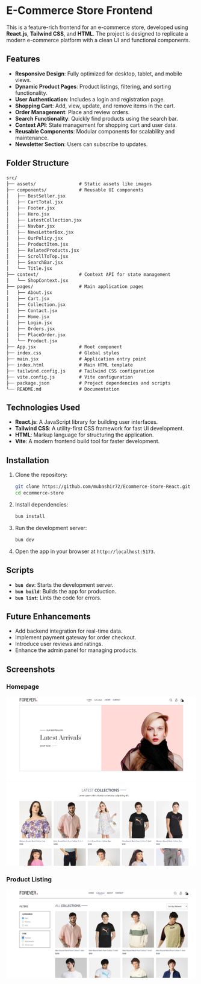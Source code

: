 # E-Commerce Store Frontend
This is a feature-rich frontend for an e-commerce store, developed using **React.js**, **Tailwind CSS**, and **HTML**. The project is designed to replicate a modern e-commerce platform with a clean UI and functional components.

## Features

- **Responsive Design**: Fully optimized for desktop, tablet, and mobile views.
- **Dynamic Product Pages**: Product listings, filtering, and sorting functionality.
- **User Authentication**: Includes a login and registration page.
- **Shopping Cart**: Add, view, update, and remove items in the cart.
- **Order Management**: Place and review orders.
- **Search Functionality**: Quickly find products using the search bar.
- **Context API**: State management for shopping cart and user data.
- **Reusable Components**: Modular components for scalability and maintenance.
- **Newsletter Section**: Users can subscribe to updates.

## Folder Structure

```
src/
├── assets/                # Static assets like images
├── components/            # Reusable UI components
│   ├── BestSeller.jsx
│   ├── CartTotal.jsx
│   ├── Footer.jsx
│   ├── Hero.jsx
│   ├── LatestCollection.jsx
│   ├── Navbar.jsx
│   ├── NewsLetterBox.jsx
│   ├── OurPolicy.jsx
│   ├── ProductItem.jsx
│   ├── RelatedProducts.jsx
│   ├── ScrollToTop.jsx
│   ├── SearchBar.jsx
│   └── Title.jsx
├── context/               # Context API for state management
│   └── ShopContext.jsx
├── pages/                 # Main application pages
│   ├── About.jsx
│   ├── Cart.jsx
│   ├── Collection.jsx
│   ├── Contact.jsx
│   ├── Home.jsx
│   ├── Login.jsx
│   ├── Orders.jsx
│   ├── PlaceOrder.jsx
│   └── Product.jsx
├── App.jsx                # Root component
├── index.css              # Global styles
├── main.jsx               # Application entry point
├── index.html             # Main HTML template
├── tailwind.config.js     # Tailwind CSS configuration
├── vite.config.js         # Vite configuration
├── package.json           # Project dependencies and scripts
└── README.md              # Documentation
```

## Technologies Used

- **React.js**: A JavaScript library for building user interfaces.
- **Tailwind CSS**: A utility-first CSS framework for fast UI development.
- **HTML**: Markup language for structuring the application.
- **Vite**: A modern frontend build tool for faster development.

## Installation

1. Clone the repository:

   ```bash
   git clone https://github.com/mubashir72/Ecommerce-Store-React.git
   cd ecommerce-store
   ```

2. Install dependencies:

   ```bash
   bun install
   ```

3. Run the development server:

   ```bash
   bun dev
   ```

4. Open the app in your browser at `http://localhost:5173`.

## Scripts

- **`bun dev`**: Starts the development server.
- **`bun build`**: Builds the app for production.
- **`bun lint`**: Lints the code for errors.

## Future Enhancements

- Add backend integration for real-time data.
- Implement payment gateway for order checkout.
- Introduce user reviews and ratings.
- Enhance the admin panel for managing products.

## Screenshots

### Homepage

![Homepage](image.png)
![Homepage](image-1.png)

### Product Listing

![Product Listing](image-2.png)
